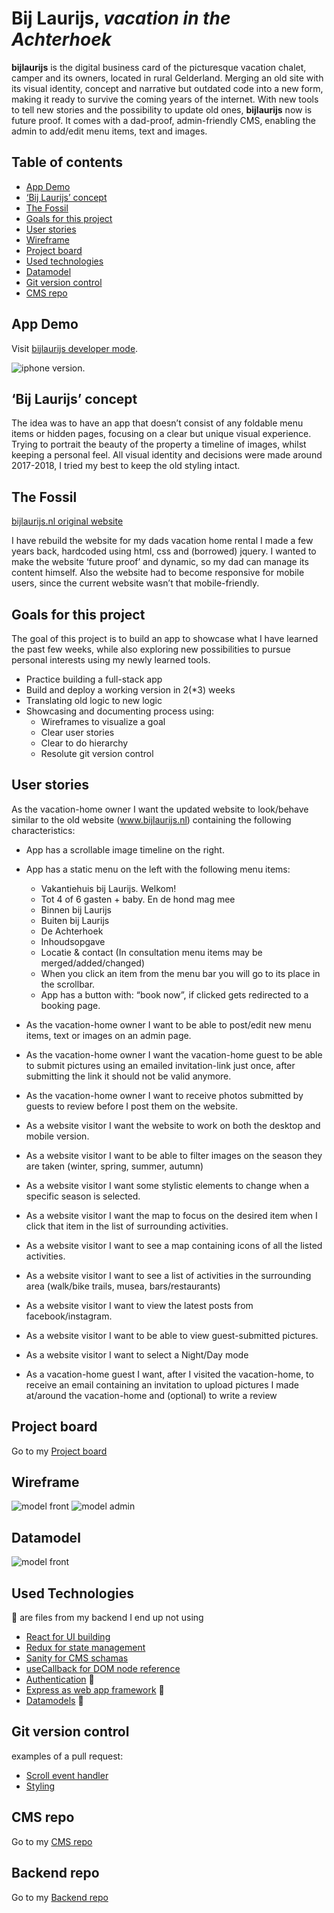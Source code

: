 # Bij Laurijs, _vacation in the Achterhoek_

**bijlaurijs** is the digital business card of the picturesque vacation chalet, camper and its owners, located in rural Gelderland. Merging an old site with its visual identity, concept and narrative but outdated code into a new form, making it ready to survive the coming years of the internet. With new tools to tell new stories and the possibility to update old ones, **bijlaurijs** now is future proof. It comes with a dad-proof, admin-friendly CMS, enabling the admin to add/edit menu items, text and images.

## Table of contents

- [App Demo](#App-demo)
- [‘Bij Laurijs’ concept](#‘Bij-Laurijs’-concept)
- [The Fossil](#The-Fossil)
- [Goals for this project](#Goals-for-this-project)
- [User stories](#User-stories)
- [Wireframe](#Wireframe)
- [Project board](#Project-board)
- [Used technologies](#Used-technologies)
- [Datamodel](#Datamodel)
- [Git version control](#Git-version-control)
- [CMS repo](#CMS-repo)

## App Demo
Visit [bijlaurijs developer mode](https://bijlaurijs.timlaurijs.xyz/).  

![iphone version](https://im6.ezgif.com/tmp/ezgif-6-1ccfd49a7ee6.gif "recorden od iphone 11").  



## ‘Bij Laurijs’ concept

The idea was to have an app that doesn’t consist of any foldable menu items or hidden pages, focusing on a clear but unique visual experience. Trying to portrait the beauty of the property a timeline of images, whilst keeping a personal feel.
All visual identity and decisions were made around 2017-2018, I tried my best to keep the old styling intact.

## The Fossil

[bijlaurijs.nl original website](https://www.bijlaurijs.nl)

I have rebuild the website for my dads vacation home rental I made a few years back, hardcoded using html, css and (borrowed) jquery. I wanted to make the website ‘future proof’ and dynamic, so my dad can manage its content himself. Also the website had to become responsive for mobile users, since the current website wasn’t that mobile-friendly.

## Goals for this project

The goal of this project is to build an app to showcase what I have learned the past few weeks, while also exploring new possibilities to pursue personal interests using my newly learned tools.

- Practice building a full-stack app
- Build and deploy a working version in 2(\*3) weeks
- Translating old logic to new logic
- Showcasing and documenting process using:
  - Wireframes to visualize a goal
  - Clear user stories
  - Clear to do hierarchy
  - Resolute git version control

## User stories

As the vacation-home owner I want the updated website to look/behave similar to the old website (www.bijlaurijs.nl) containing the following characteristics:

- App has a scrollable image timeline on the right.
- App has a static menu on the left with the following menu items:
  - Vakantiehuis bij Laurijs. Welkom!
  - Tot 4 of 6 gasten + baby. En de hond mag mee
  - Binnen bij Laurijs
  - Buiten bij Laurijs
  - De Achterhoek
  - Inhoudsopgave
  - Locatie & contact
    (In consultation menu items may be merged/added/changed)
  - When you click an item from the menu bar you will go to its place in the scrollbar.
  - App has a button with: “book now”, if clicked gets redirected to a booking page.
- As the vacation-home owner I want to be able to post/edit new menu items, text or images on an admin page.
- As the vacation-home owner I want the vacation-home guest to be able to submit pictures using an emailed invitation-link just once, after submitting the link it should not be valid anymore.
- As the vacation-home owner I want to receive photos submitted by guests to review before I post them on the website.

- As a website visitor I want the website to work on both the desktop and mobile version.
- As a website visitor I want to be able to filter images on the season they are taken (winter, spring, summer, autumn)
- As a website visitor I want some stylistic elements to change when a specific season is selected.
- As a website visitor I want the map to focus on the desired item when I click that item in the list of surrounding activities.
- As a website visitor I want to see a map containing icons of all the listed activities.
- As a website visitor I want to see a list of activities in the surrounding area (walk/bike trails, musea, bars/restaurants)
- As a website visitor I want to view the latest posts from facebook/instagram.
- As a website visitor I want to be able to view guest-submitted pictures.
- As a website visitor I want to select a Night/Day mode

- As a vacation-home guest I want, after I visited the vacation-home, to receive an email containing an invitation to upload pictures I made at/around the vacation-home and (optional) to write a review

## Project board

Go to my [Project board](https://github.com/timlaurijs/bijlaurijs-client/projects/1)

## Wireframe

![model front](https://github.com/timlaurijs/bijlaurijs-client/blob/development/Readme-assets/homepage.png "model front")
![model admin](https://github.com/timlaurijs/bijlaurijs-client/blob/development/Readme-assets/admin%20page.png "model admin")

## Datamodel

![model front]()

## Used Technologies
🦴 are files from my backend I end up not using

- [React for UI building](https://github.com/timlaurijs/bijlaurijs-client/blob/development/src/App.js)
- [Redux for state management](https://github.com/timlaurijs/bijlaurijs-client/tree/development/src/store/homepage)
- [Sanity for CMS schamas](https://github.com/timlaurijs/bijlaurijs-cms/tree/development/schemas)
- [useCallback for DOM node reference](https://github.com/timlaurijs/bijlaurijs-client/blob/31dc44ea02620b662a7799d26ececccf714a501e/src/components/Post.js#L51-L74)
- [Authentication](https://github.com/timlaurijs/bijlaurijs-backend/blob/development/routers/auth.js) 🦴
- [Express as web app framework](https://github.com/timlaurijs/bijlaurijs-backend/blob/development/index.js) 🦴
- [Datamodels](https://github.com/timlaurijs/bijlaurijs-backend/tree/development/models) 🦴

## Git version control

examples of a pull request:

- [Scroll event handler](https://github.com/timlaurijs/bijlaurijs-client/pull/12)
- [Styling](https://github.com/timlaurijs/bijlaurijs-client/pull/19)

## CMS repo

Go to my [CMS repo](https://github.com/timlaurijs/bijlaurijs-cms)

## Backend repo

Go to my [Backend repo](https://github.com/timlaurijs/bijlaurijs-backend)
